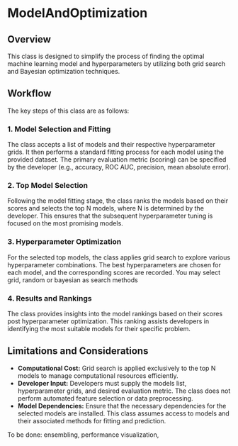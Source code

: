 # ModelAndOptimization

## Overview
This class is designed to simplify the process of finding the optimal machine learning model and hyperparameters by utilizing both grid search and Bayesian optimization techniques.

## Workflow
The key steps of this class are as follows:

### 1. Model Selection and Fitting
The class accepts a list of models and their respective hyperparameter grids. It then performs a standard fitting process for each model using the provided dataset. The primary evaluation metric (scoring) can be specified by the developer (e.g., accuracy, ROC AUC, precision, mean absolute error).

### 2. Top Model Selection
Following the model fitting stage, the class ranks the models based on their scores and selects the top N models, where N is determined by the developer. This ensures that the subsequent hyperparameter tuning is focused on the most promising models.

### 3. Hyperparameter Optimization
For the selected top models, the class applies grid search to explore various hyperparameter combinations. The best hyperparameters are chosen for each model, and the corresponding scores are recorded. You may select grid, random or bayesian as search methods

### 4. Results and Rankings
The class provides insights into the model rankings based on their scores post hyperparameter optimization. This ranking assists developers in identifying the most suitable models for their specific problem.

## Limitations and Considerations
- **Computational Cost:** Grid search is applied exclusively to the top N models to manage computational resources efficiently.
- **Developer Input:** Developers must supply the models list, hyperparameter grids, and desired evaluation metric. The class does not perform automated feature selection or data preprocessing.
- **Model Dependencies:** Ensure that the necessary dependencies for the selected models are installed. This class assumes access to models and their associated methods for fitting and prediction. 




To be done: ensembling, performance visualization, 
